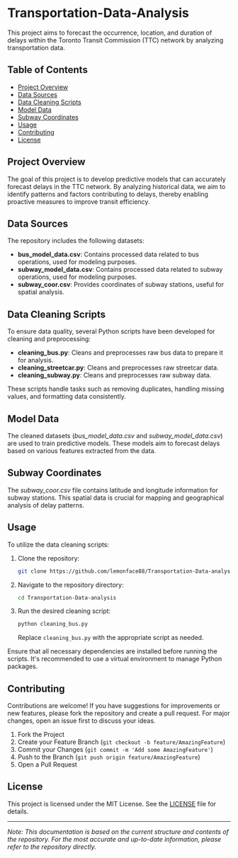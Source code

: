 # Transportation-Data-Analysis

This project aims to forecast the occurrence, location, and duration of delays within the Toronto Transit Commission (TTC) network by analyzing transportation data.

## Table of Contents

- [Project Overview](#project-overview)
- [Data Sources](#data-sources)
- [Data Cleaning Scripts](#data-cleaning-scripts)
- [Model Data](#model-data)
- [Subway Coordinates](#subway-coordinates)
- [Usage](#usage)
- [Contributing](#contributing)
- [License](#license)

## Project Overview

The goal of this project is to develop predictive models that can accurately forecast delays in the TTC network. By analyzing historical data, we aim to identify patterns and factors contributing to delays, thereby enabling proactive measures to improve transit efficiency.

## Data Sources

The repository includes the following datasets:

- **bus_model_data.csv**: Contains processed data related to bus operations, used for modeling purposes.
- **subway_model_data.csv**: Contains processed data related to subway operations, used for modeling purposes.
- **subway_coor.csv**: Provides coordinates of subway stations, useful for spatial analysis.

## Data Cleaning Scripts

To ensure data quality, several Python scripts have been developed for cleaning and preprocessing:

- **cleaning_bus.py**: Cleans and preprocesses raw bus data to prepare it for analysis.
- **cleaning_streetcar.py**: Cleans and preprocesses raw streetcar data.
- **cleaning_subway.py**: Cleans and preprocesses raw subway data.

These scripts handle tasks such as removing duplicates, handling missing values, and formatting data consistently.

## Model Data

The cleaned datasets (*bus_model_data.csv* and *subway_model_data.csv*) are used to train predictive models. These models aim to forecast delays based on various features extracted from the data.

## Subway Coordinates

The *subway_coor.csv* file contains latitude and longitude information for subway stations. This spatial data is crucial for mapping and geographical analysis of delay patterns.

## Usage

To utilize the data cleaning scripts:

1. Clone the repository:

   ```bash
   git clone https://github.com/lemonface88/Transportation-Data-analysis.git
   ```

2. Navigate to the repository directory:

   ```bash
   cd Transportation-Data-analysis
   ```

3. Run the desired cleaning script:

   ```bash
   python cleaning_bus.py
   ```

   Replace `cleaning_bus.py` with the appropriate script as needed.

Ensure that all necessary dependencies are installed before running the scripts. It's recommended to use a virtual environment to manage Python packages.

## Contributing

Contributions are welcome! If you have suggestions for improvements or new features, please fork the repository and create a pull request. For major changes, open an issue first to discuss your ideas.

1. Fork the Project
2. Create your Feature Branch (`git checkout -b feature/AmazingFeature`)
3. Commit your Changes (`git commit -m 'Add some AmazingFeature'`)
4. Push to the Branch (`git push origin feature/AmazingFeature`)
5. Open a Pull Request

## License

This project is licensed under the MIT License. See the [LICENSE](LICENSE) file for details.

---

*Note: This documentation is based on the current structure and contents of the repository. For the most accurate and up-to-date information, please refer to the repository directly.*
